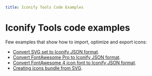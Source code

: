 ```yaml
title: Iconify Tools Code Examples
```

# Iconify Tools code examples

Few examples that show how to import, optimize and export icons:

- [Convert SVG set to Iconify JSON format](./import-mdi.md).
- [Convert FontAwesome Pro to Iconify JSON format](./import-fa-pro.md).
- [Convert FontAwesome 4 icon font to Iconify JSON format](./import-font.md).
- [Creating icons bundle from SVG](./bundle.md).
